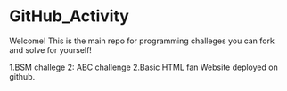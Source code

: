 # GitHub_Activity

Welcome! This is the main repo for programming challeges you can fork and solve for yourself!

1.BSM challege 2: ABC challenge
2.Basic HTML fan Website deployed on github.
